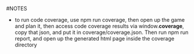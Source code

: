 #NOTES
* to run code coverage, use npm run coverage, then open up the game and plan it, then access code coverage results via window.__coverage__, copy that json, and put it in coverage/coverage.json.  Then run npm run report, and open up the generated html page inside the coverage directory